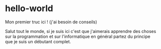 # hello-world
Mon premier truc ici ! (j'ai besoin de conseils)

Salut tout le monde, si je suis ici c'est que j'aimerais apprendre des choses sur la programmation et sur l'informatique en général partez du principe que je suis un débutant complet.
